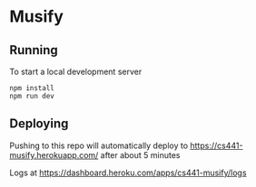 # Musify

## Running

To start a local development server

```
npm install
npm run dev
```

## Deploying

Pushing to this repo will automatically deploy to https://cs441-musify.herokuapp.com/ after about 5 minutes

Logs at https://dashboard.heroku.com/apps/cs441-musify/logs
